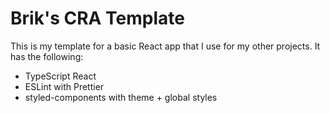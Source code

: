 # Brik's CRA Template
This is my template for a basic React app that I use for my other projects. It has the following:
- TypeScript React
- ESLint with Prettier
- styled-components with theme + global styles
